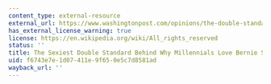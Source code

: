 ```yaml
---
content_type: external-resource
external_url: https://www.washingtonpost.com/opinions/the-double-standard-behind-why-millennials-love-bernie-sanders/2016/02/04/dce7b458-cb85-11e5-a7b2-5a2f824b02c9_story.html?tid=sm_fb&utm_term=.4285d063cf00
has_external_license_warning: true
license: https://en.wikipedia.org/wiki/All_rights_reserved
status: ''
title: The Sexiest Double Standard Behind Why Millennials Love Bernie Sanders
uid: f6743e7e-1d07-411e-9f65-0e5c7d8581ad
wayback_url: ''
---
```

